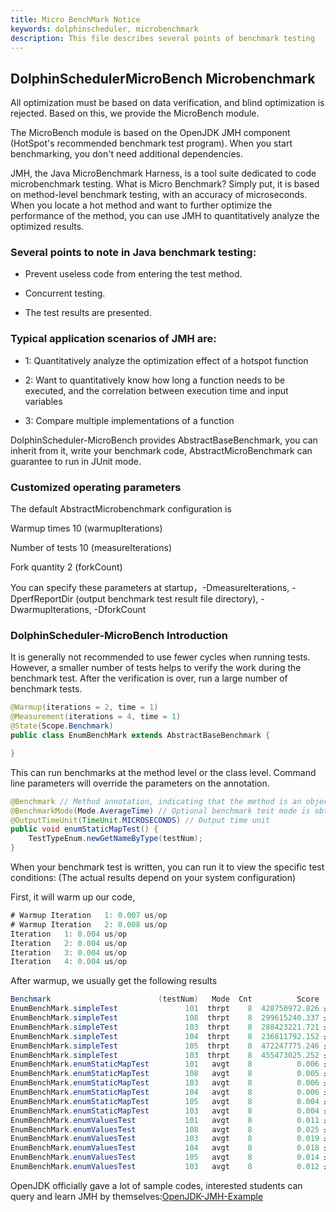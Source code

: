 ```yaml
---
title: Micro BenchMark Notice
keywords: dolphinscheduler, microbenchmark
description: This file describes several points of benchmark testing
---
```


## DolphinSchedulerMicroBench Microbenchmark

All optimization must be based on data verification, and blind optimization is rejected. Based on this, we provide the MicroBench module.

The MicroBench module is based on the OpenJDK JMH component (HotSpot's recommended benchmark test program). When you start benchmarking, you don't need additional dependencies.

JMH, the Java MicroBenchmark Harness, is a tool suite dedicated to code microbenchmark testing. What is Micro Benchmark? Simply put, it is based on method-level benchmark testing, with an accuracy of microseconds. When you locate a hot method and want to further optimize the performance of the method, you can use JMH to quantitatively analyze the optimized results.

### Several points to note in Java benchmark testing:

- Prevent useless code from entering the test method.

- Concurrent testing.

- The test results are presented.

### Typical application scenarios of JMH are:

- 1: Quantitatively analyze the optimization effect of a hotspot function

- 2: Want to quantitatively know how long a function needs to be executed, and the correlation between execution time and input variables

- 3: Compare multiple implementations of a function

DolphinScheduler-MicroBench provides AbstractBaseBenchmark, you can inherit from it, write your benchmark code, AbstractMicroBenchmark can guarantee to run in JUnit mode.

### Customized operating parameters

The default AbstractMicrobenchmark configuration is

Warmup times 10 (warmupIterations)

Number of tests 10 (measureIterations)

Fork quantity 2 (forkCount)

You can specify these parameters at startup，-DmeasureIterations, -DperfReportDir (output benchmark test result file directory), -DwarmupIterations, -DforkCount

### DolphinScheduler-MicroBench Introduction

It is generally not recommended to use fewer cycles when running tests. However, a smaller number of tests helps to verify the work during the benchmark test. After the verification is over, run a large number of benchmark tests.

```java
@Warmup(iterations = 2, time = 1)
@Measurement(iterations = 4, time = 1)
@State(Scope.Benchmark)
public class EnumBenchMark extends AbstractBaseBenchmark {

}
```

This can run benchmarks at the method level or the class level. Command line parameters will override the parameters on the annotation.

```java
@Benchmark // Method annotation, indicating that the method is an object that needs to be benchmarked.
@BenchmarkMode(Mode.AverageTime) // Optional benchmark test mode is obtained through enumeration
@OutputTimeUnit(TimeUnit.MICROSECONDS) // Output time unit
public void enumStaticMapTest() {
    TestTypeEnum.newGetNameByType(testNum);
}
```

When your benchmark test is written, you can run it to view the specific test conditions: (The actual results depend on your system configuration)

First, it will warm up our code,

```java
# Warmup Iteration   1: 0.007 us/op
# Warmup Iteration   2: 0.008 us/op
Iteration   1: 0.004 us/op
Iteration   2: 0.004 us/op
Iteration   3: 0.004 us/op
Iteration   4: 0.004 us/op
```

After warmup, we usually get the following results

```java
Benchmark                        (testNum)   Mode  Cnt          Score           Error  Units
EnumBenchMark.simpleTest               101  thrpt    8  428750972.826 ±  66511362.350  ops/s
EnumBenchMark.simpleTest               108  thrpt    8  299615240.337 ± 290089561.671  ops/s
EnumBenchMark.simpleTest               103  thrpt    8  288423221.721 ± 130542990.747  ops/s
EnumBenchMark.simpleTest               104  thrpt    8  236811792.152 ± 155355935.479  ops/s
EnumBenchMark.simpleTest               105  thrpt    8  472247775.246 ±  45769877.951  ops/s
EnumBenchMark.simpleTest               103  thrpt    8  455473025.252 ±  61212956.944  ops/s
EnumBenchMark.enumStaticMapTest        101   avgt    8          0.006 ±         0.003  us/op
EnumBenchMark.enumStaticMapTest        108   avgt    8          0.005 ±         0.002  us/op
EnumBenchMark.enumStaticMapTest        103   avgt    8          0.006 ±         0.005  us/op
EnumBenchMark.enumStaticMapTest        104   avgt    8          0.006 ±         0.004  us/op
EnumBenchMark.enumStaticMapTest        105   avgt    8          0.004 ±         0.001  us/op
EnumBenchMark.enumStaticMapTest        103   avgt    8          0.004 ±         0.001  us/op
EnumBenchMark.enumValuesTest           101   avgt    8          0.011 ±         0.004  us/op
EnumBenchMark.enumValuesTest           108   avgt    8          0.025 ±         0.016  us/op
EnumBenchMark.enumValuesTest           103   avgt    8          0.019 ±         0.010  us/op
EnumBenchMark.enumValuesTest           104   avgt    8          0.018 ±         0.018  us/op
EnumBenchMark.enumValuesTest           105   avgt    8          0.014 ±         0.012  us/op
EnumBenchMark.enumValuesTest           103   avgt    8          0.012 ±         0.009  us/op
```

OpenJDK officially gave a lot of sample codes, interested students can query and learn JMH by themselves:[OpenJDK-JMH-Example](http://hg.openjdk.java.net/code-tools/jmh/file/tip/jmh-samples/src/main/java/org/openjdk/jmh/samples/)
